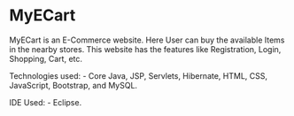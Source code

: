 # MyECart

MyECart is an E-Commerce website.
Here User can buy the available Items in the nearby stores.
This website has the features like Registration, Login, Shopping, Cart, etc.

Technologies used: - Core Java, JSP, Servlets, Hibernate, HTML, CSS, JavaScript, Bootstrap, and MySQL.

IDE Used: - Eclipse.
